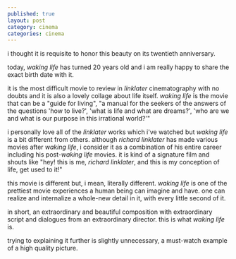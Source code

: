 ```yaml
---
published: true
layout: post
category: cinema
categories: cinema
---
```

i thought it is requisite to honor this beauty on its twentieth anniversary.

today, _waking life_ has turned 20 years old and i am really happy to share the exact birth date with it.

it is the most difficult movie to review in _linklater_ cinematography with no doubts and it is also a lovely collage about life itself. _waking life_ is the movie that can be a "guide for living", "a manual for the seekers of the answers of the questions 'how to live?', 'what is life and what are dreams?', 'who are we and what is our purpose in this irrational world?'"

i personally love all of the _linklater_ works which i've watched but _waking life_ is a bit different from others. although _richard linklater_ has made various movies after _waking life_, i consider it as a combination of his entire career including his post-_waking life_ movies. it is kind of a signature film and shouts like "hey! this is me, _richard linklater_, and this is my conception of life, get used to it!"

this movie is different but, i mean, literally different. _waking life_ is one of the prettiest movie experiences a human being can imagine and have. one can realize and internalize a whole-new detail in it, with every little second of it.

in short, an extraordinary and beautiful composition with extraordinary script and dialogues from an extraordinary director. 
this is what _waking life_ is. 

trying to explaining it further is slightly unnecessary, a must-watch example of a high quality picture.
